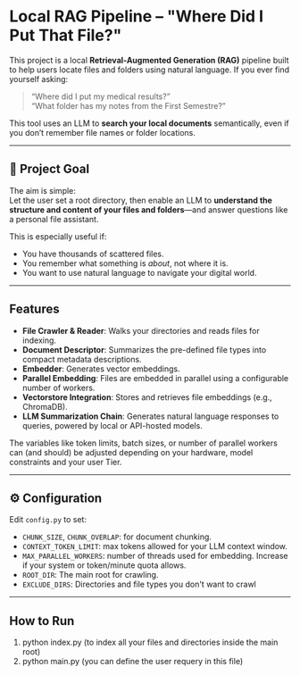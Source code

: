 # Local RAG Pipeline – "Where Did I Put That File?"

This project is a local **Retrieval-Augmented Generation (RAG)** pipeline built to help users locate files and folders using natural language. If you ever find yourself asking:

> “Where did I put my medical results?”    
> “What folder has my notes from the First Semestre?”

This tool uses an LLM to **search your local documents** semantically, even if you don’t remember file names or folder locations.

---

## 🎯 Project Goal

The aim is simple:  
Let the user set a root directory, then enable an LLM to **understand the structure and content of your files and folders**—and answer questions like a personal file assistant.

This is especially useful if:
- You have thousands of scattered files.
- You remember what something is *about*, not where it is.
- You want to use natural language to navigate your digital world.

---

## Features

- **File Crawler & Reader**: Walks your directories and reads files for indexing.
- **Document Descriptor**: Summarizes the pre-defined file types into compact metadata descriptions.
- **Embedder**: Generates vector embeddings.
- **Parallel Embedding**: Files are embedded in parallel using a configurable number of workers.
- **Vectorstore Integration**: Stores and retrieves file embeddings (e.g., ChromaDB).
- **LLM Summarization Chain**: Generates natural language responses to queries, powered by local or API-hosted models.


The variables like token limits, batch sizes, or number of parallel workers can (and should) be adjusted depending on your hardware, model constraints and your user Tier.

---

## ⚙️ Configuration

Edit `config.py` to set:

- `CHUNK_SIZE`, `CHUNK_OVERLAP`: for document chunking.
- `CONTEXT_TOKEN_LIMIT`: max tokens allowed for your LLM context window.
- `MAX_PARALLEL_WORKERS`: number of threads used for embedding. Increase if your system or token/minute quota allows.
- `ROOT_DIR`: The main root for crawling.
- `EXCLUDE_DIRS`: Directories and file types you don't want to crawl

---

## How to Run

1. python index.py (to index all your files and directories inside the main root)
2. python main.py (you can define the user requery in this file) 

